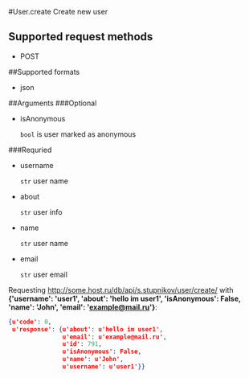 #User.create
Create new user

## Supported request methods 
* POST

##Supported formats
* json

##Arguments
###Optional
* isAnonymous

   ```bool``` is user marked as anonymous


###Requried
* username

   ```str``` user name
* about

   ```str``` user info
* name

   ```str``` user name
* email

   ```str``` user email


Requesting http://some.host.ru/db/api/s.stupnikov/user/create/ with **{'username': 'user1', 'about': 'hello im user1', 'isAnonymous': False, 'name': 'John', 'email': 'example@mail.ru'}**:
```json
{u'code': 0,
 u'response': {u'about': u'hello im user1',
               u'email': u'example@mail.ru',
               u'id': 791,
               u'isAnonymous': False,
               u'name': u'John',
               u'username': u'user1'}}
```
